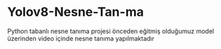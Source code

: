 # Yolov8-Nesne-Tan-ma
Python tabanlı nesne tanıma projesi önceden eğitmiş olduğumuz model üzerinden video içinde nesne tanıma yapılmaktadır
